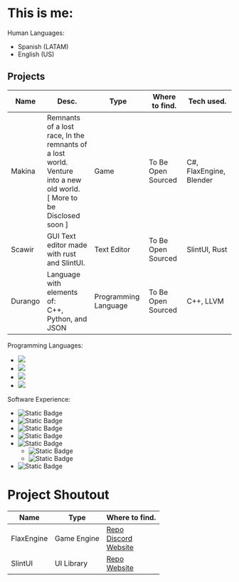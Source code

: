 # This is me:
Human Languages: 
* Spanish (LATAM)
* English (US)

## Projects
| Name    | Desc.                                                                                                                       | Type                   | Where to find.     | Tech used.              |
|---------|-----------------------------------------------------------------------------------------------------------------------------|------------------------|--------------------|-------------------------|
| Makina  | Remnants of a lost race, In the remnants of<br>a lost world. Venture into a new old world.<br>[ More to be Disclosed soon ] | Game                   | To Be Open Sourced | C#, FlaxEngine, Blender |
| Scawir  | GUI Text editor made with rust and SlintUI.                                                                                 | Text Editor            | To Be Open Sourced | SlintUI, Rust           |
| Durango | Language with elements of:<br>C++, Python, and JSON                                                                         | Programming Language   | To Be Open Sourced | C++, LLVM               |

Programming Languages:
* ![](https://img.shields.io/badge/-C++-blue?logo=cplusplus)
* ![](https://img.shields.io/badge/-CSharp-purple?logo=csharp)
* ![](https://img.shields.io/badge/-Python-gold?logo=python)
* ![](https://img.shields.io/badge/-JavaScript-black?logo=javascript)

Software Experience:
* ![Static Badge](https://img.shields.io/badge/-VSCode-white?style=flat&logo=visualstudiocode&logoColor=blue&labelColor=black&color=gray)
* ![Static Badge](https://img.shields.io/badge/-Sketchup-blue?style=flat&logo=sketchup&labelColor=black&logoColor=blue)
* ![Static Badge](https://img.shields.io/badge/-Blender-orange?style=flat&logo=blender&labelColor=black)
* ![Static Badge](https://img.shields.io/badge/-Git-red?style=flat&logo=git&labelColor=black)
* ![Static Badge](https://img.shields.io/badge/-Linux-white?style=flat&logo=linux&labelColor=black)
  * ![Static Badge](https://img.shields.io/badge/-ARCH-darkblue?style=flat&logo=archlinux&labelColor=black)
  * ![Static Badge](https://img.shields.io/badge/-Ubuntu-darkorange?style=flat&logo=kubuntu&labelColor=black)
* ![Static Badge](https://img.shields.io/badge/-FlaxEngine-blue)


# Project Shoutout
| Name       | Type        | Where to find.                                                                                                              |
|------------|-------------|-----------------------------------------------------------------------------------------------------------------------------|
| FlaxEngine | Game Engine | [Repo](https://github.com/FlaxEngine/FlaxEngine)<br>[Discord](https://discord.gg/flax)<br>[Website](https://flaxengine.com) |
| SlintUI    | UI Library  | [Repo](https://github.com/slint-ui/slint)<br>[Website](https://slint.dev)                                                   |
